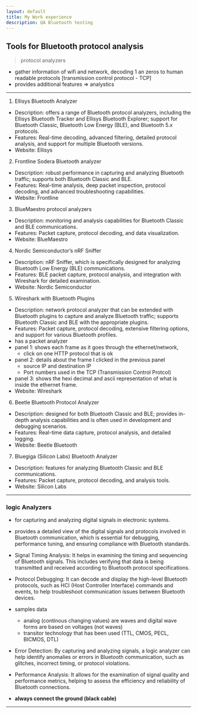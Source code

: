 ```yaml
---
layout: default
title: My Work experience
description: QA Bluetooth testing 
---
```


## Tools for Bluetooth protocol analysis 

> protocol analyzers

- gather information of wifi and network, decoding 1 an zeros to human readable protocols [transmission control protocol - TCP]
- provides additional features => analystics

---

1. Ellisys Bluetooth Analyzer
* Description: offers a range of Bluetooth protocol analyzers, including the Ellisys Bluetooth Tracker and Ellisys Bluetooth Explorer; support for Bluetooth Classic, Bluetooth Low Energy (BLE), and Bluetooth 5.x protocols.
* Features: Real-time decoding, advanced filtering, detailed protocol analysis, and support for multiple Bluetooth versions.
* Website: Ellisys

2. Frontline Sodera Bluetooth analyzer
* Description: robust performance in capturing and analyzing Bluetooth traffic; supports both Bluetooth Classic and BLE.
* Features: Real-time analysis, deep packet inspection, protocol decoding, and advanced troubleshooting capabilities.
* Website: Frontline

3. BlueMaestro protocol analyzers
* Description: monitoring and analysis capabilities for Bluetooth Classic and BLE communications.
* Features: Packet capture, protocol decoding, and data visualization.
* Website: BlueMaestro

4. Nordic Semiconductor’s nRF Sniffer
* Description: nRF Sniffer, which is specifically designed for analyzing Bluetooth Low Energy (BLE) communications.
* Features: BLE packet capture, protocol analysis, and integration with Wireshark for detailed examination.
* Website: Nordic Semiconductor

5. Wireshark with Bluetooth Plugins
* Description: network protocol analyzer that can be extended with Bluetooth plugins to capture and analyze Bluetooth traffic; supports Bluetooth Classic and BLE with the appropriate plugins.
* Features: Packet capture, protocol decoding, extensive filtering options, and support for various Bluetooth profiles.
* has a packet analyzer
* panel 1: shows each frame as it goes through the ethernet/network,
  - click on one HTTP protocol that is ok
* panel 2: details about the frame I clicked in the previous panel
  - source IP and destination IP
  - Port numbers used in the TCP (Transmission Control Protcol)
* panel 3: shows the hexi decimal and ascii representation of what is inside the ethernet frame.
* Website: Wireshark

6. Beetle Bluetooth Protocol Analyzer
* Description: designed for both Bluetooth Classic and BLE; provides in-depth analysis capabilities and is often used in development and debugging scenarios.
* Features: Real-time data capture, protocol analysis, and detailed logging.
* Website: Beetle Bluetooth

7. Bluegiga (Silicon Labs) Bluetooth Analyzer
* Description: features for analyzing Bluetooth Classic and BLE communications.
* Features: Packet capture, protocol decoding, and analysis tools.
* Website: Silicon Labs

---

### logic Analyzers 

* for capturing and analyzing digital signals in electronic systems. 
* provides a detailed view of the digital signals and protocols involved in Bluetooth communication, which is essential for debugging, performance tuning, and ensuring compliance with Bluetooth standards.

* Signal Timing Analysis: It helps in examining the timing and sequencing of Bluetooth signals. This includes verifying that data is being transmitted and received according to Bluetooth protocol specifications.

* Protocol Debugging: It can decode and display the high-level Bluetooth protocols, such as HCI (Host Controller Interface) commands and events, to help troubleshoot communication issues between Bluetooth devices.

* samples data
  * analog (continous changing values) are waves and digital wave forms are based on voltages (not waves)
  * transitor technology that has been used (TTL, CMOS, PECL, BICMOS, DTL)

* Error Detection: By capturing and analyzing signals, a logic analyzer can help identify anomalies or errors in Bluetooth communication, such as glitches, incorrect timing, or protocol violations.

* Performance Analysis: It allows for the examination of signal quality and performance metrics, helping to assess the efficiency and reliability of Bluetooth connections.

- **always connect the ground (black cable)**
  
---


